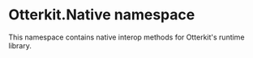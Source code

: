 # Otterkit.Native namespace

This namespace contains native interop methods for Otterkit's runtime library.

